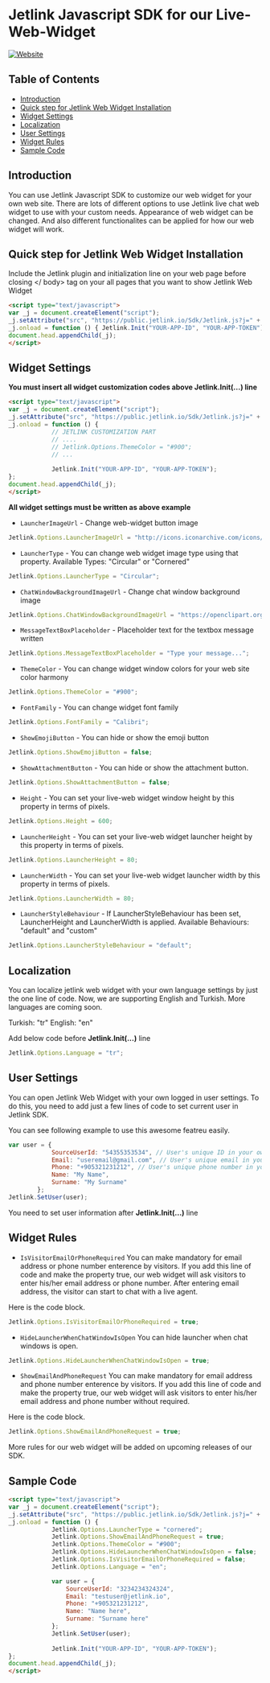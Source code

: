 # Jetlink Javascript SDK for our Live-Web-Widget
[![Website](https://app.jetlink.io/Assets/custom/img/jetlink-logo-medium.png)](https://jetlink.io)
## Table of Contents

- [Introduction](#introduction)
- [Quick step for Jetlink Web Widget Installation](#quick-step-for-jetlink-web-widget-installation)
- [Widget Settings](#widget-settings)
- [Localization](#localization)
- [User Settings](#user-settings)
- [Widget Rules](#widget-rules)
- [Sample Code](#sample-code)

## Introduction

You can use Jetlink Javascript SDK to customize our web widget for your own web site. There are lots of different options to use Jetlink live chat web widget to use with your custom needs. Appearance of web widget can be changed. And also different functionalites can be applied for how our web widget will work. 

## Quick step for Jetlink Web Widget Installation

Include the Jetlink plugin and initialization line on your web page before closing </ body> tag on your all pages that you want to show Jetlink Web Widget
```html
<script type="text/javascript">
var _j = document.createElement("script");
_j.setAttribute("src", "https://public.jetlink.io/Sdk/Jetlink.js?j=" + new Date(Date()).getTime() / 1000);
_j.onload = function () { Jetlink.Init("YOUR-APP-ID", "YOUR-APP-TOKEN"); };
document.head.appendChild(_j);
</script>
```

## Widget Settings

**You must insert all widget customization codes above Jetlink.Init(...) line**
```html
<script type="text/javascript">
var _j = document.createElement("script");
_j.setAttribute("src", "https://public.jetlink.io/Sdk/Jetlink.js?j=" + new Date(Date()).getTime() / 1000);
_j.onload = function () { 
            // JETLINK CUSTOMIZATION PART
            // ....
            // Jetlink.Options.ThemeColor = "#900";
            // ...
            
            Jetlink.Init("YOUR-APP-ID", "YOUR-APP-TOKEN"); 
};
document.head.appendChild(_j);
</script>
```

**All widget settings must be written as above example**

* `LauncherImageUrl` - Change web-widget button image
```javascript
Jetlink.Options.LauncherImageUrl = "http://icons.iconarchive.com/icons/graphicloads/100-flat-2/256/chat-2-icon.png";
```
* `LauncherType` - You can change web widget image type using that property. Available Types: "Circular" or "Cornered"
```javascript
Jetlink.Options.LauncherType = "Circular";
```
* `ChatWindowBackgroundImageUrl` - Change chat window background image
```javascript
Jetlink.Options.ChatWindowBackgroundImageUrl = "https://openclipart.org/image/800px/svg_to_png/232120/lolipop-seamless-pattern.png";
```
* `MessageTextBoxPlaceholder` - Placeholder text  for the textbox message written 
```javascript
Jetlink.Options.MessageTextBoxPlaceholder = "Type your message...";
```
* `ThemeColor` - You can change widget window colors for your web site color harmony
```javascript
Jetlink.Options.ThemeColor = "#900";
```
* `FontFamily` - You can change widget font family
```javascript
Jetlink.Options.FontFamily = "Calibri";
```
* `ShowEmojiButton` - You can hide or show the emoji button
```javascript
Jetlink.Options.ShowEmojiButton = false;
```
* `ShowAttachmentButton` - You can hide or show the attachment button.
```javascript
Jetlink.Options.ShowAttachmentButton = false;
```
* `Height` - You can set your live-web widget window height by this property in terms of pixels.
```javascript
Jetlink.Options.Height = 600;
```
* `LauncherHeight` - You can set your live-web widget launcher height by this property in terms of pixels.
```javascript
Jetlink.Options.LauncherHeight = 80;
```
* `LauncherWidth` - You can set your live-web widget launcher width by this property in terms of pixels.
```javascript
Jetlink.Options.LauncherWidth = 80;
```
* `LauncherStyleBehaviour` - If LauncherStyleBehaviour has been set, LauncherHeight and LauncherWidth is applied. Available Behaviours: "default" and "custom"
```javascript
Jetlink.Options.LauncherStyleBehaviour = "default";
```

## Localization

You can localize jetlink web widget with your own language settings by just the one line of code. Now, we are supporting English and Turkish. More languages are coming soon.

Turkish: "tr"
English: "en"

Add below code before **Jetlink.Init(...)** line

```javascript
Jetlink.Options.Language = "tr";
```

## User Settings

You can open Jetlink Web Widget with your own logged in user settings. To do this, you need to add just a few lines of code to set current user in Jetlink SDK.

You can see following example to use this awesome featreu easily.

```javascript
var user = {
            SourceUserId: "54355353534", // User's unique ID in your own system
            Email: "useremail@gmail.com", // User's unique email in your own system
            Phone: "+905321231212", // User's unique phone number in your own system
            Name: "My Name",
            Surname: "My Surname"
        };
Jetlink.SetUser(user);
```

You need to set user information after **Jetlink.Init(...)** line

## Widget Rules

* `IsVisitorEmailOrPhoneRequired`
You can make mandatory for email address or phone number enterence by visitors. 
If you add this line of code and make the property true, our web widget will ask visitors to enter his/her email address or phone number. After entering email address, the visitor can start to chat with a live agent.

Here is the code block.

```javascript
Jetlink.Options.IsVisitorEmailOrPhoneRequired = true;
```

* `HideLauncherWhenChatWindowIsOpen`
You can hide launcher when chat windows is open.

```javascript
Jetlink.Options.HideLauncherWhenChatWindowIsOpen = true;
```

* `ShowEmailAndPhoneRequest`
You can make mandatory for email address and phone number enterence by visitors. 
If you add this line of code and make the property true, our web widget will ask visitors to enter his/her email address and phone number without required.

Here is the code block.

```javascript
Jetlink.Options.ShowEmailAndPhoneRequest = true;
```

More rules for our web widget will be added on upcoming releases of our SDK. 

## Sample Code
```html
<script type="text/javascript">
var _j = document.createElement("script");
_j.setAttribute("src", "https://public.jetlink.io/Sdk/Jetlink.js?j=" + new Date(Date()).getTime() / 1000);
_j.onload = function () { 
            Jetlink.Options.LauncherType = "cornered";
            Jetlink.Options.ShowEmailAndPhoneRequest = true;
            Jetlink.Options.ThemeColor = "#900";
            Jetlink.Options.HideLauncherWhenChatWindowIsOpen = false; 
            Jetlink.Options.IsVisitorEmailOrPhoneRequired = false;
            Jetlink.Options.Language = "en";

            var user = {
                SourceUserId: "3234234324324",
                Email: "testuser@jetlink.io",
                Phone: "+905321231212",
                Name: "Name here",
                Surname: "Surname here"
            };
            Jetlink.SetUser(user);
            
            Jetlink.Init("YOUR-APP-ID", "YOUR-APP-TOKEN"); 
};
document.head.appendChild(_j);
</script>
```


